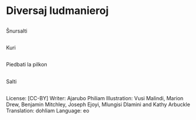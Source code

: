 # Diversaj ludmanieroj

##
Ŝnursalti

##
Kuri

##
Piedbati la pilkon

##
Salti

##
License: [CC-BY]
Writer: Ajarubo Philiam
Illustration: Vusi Malindi, Marion Drew, Benjamin Mitchley, Joseph Ejoyi, Mlungisi Dlamini and Kathy Arbuckle
Translation: dohliam
Language: eo
